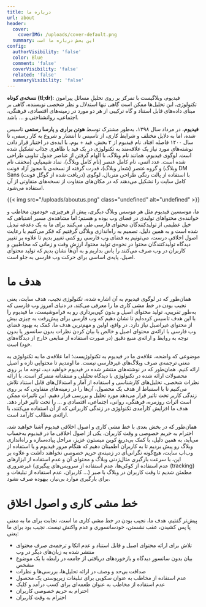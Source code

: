 ```yaml
---
title: درباره ما
url: about
header:
  cover:
    coverIMG: /uploads/cover-default.png
  summary: این بخش درباره ما است
config:
  authorVisibility: 'false'
  color: Blue
  comment: 'false'
  coverVisibility: 'false'
  related: 'false'
  summaryVisibility: 'false'
---
```

**نسخه‌ی کوتاه (tl;dr)**: فیدیوم، وبلاگیست با تمرکز بر روی تحلیلِ مسائل پیرامون تکنولوژی، این تحلیل‌ها ممکن است گاهی تنها استدلال و نظر شخصی نویسنده، گاهی بر مبنای داده‌های قابل استناد و گاه ترکیبی از هر دو مورد در زمینه‌های اقتصادی، فرهنگی، اجتماعی، روانشناختی و … باشد.

**فیدیوم**، در مرداد سال ۱۳۹۸، به‌طور مشترک توسط **هوتن براری** و **پارسا رستمی** تاسیس شده، اما به دلایل مختلف و شرایط کاری، از تاسیس تا انتشار و شروع به کار رسمی، تا سال ۱۴۰۰ فاصله افتاد. نام فیدیوم از ۲ بخش، فید + یوم، با ایده‌ی در اختیار قرار دادن نوشته‌های مورد نیاز یک علاقه‌مند به تکنولوژی در یک فید با ظاهری جذاب تشکیل شده است. لوگوی فیدیوم، همانند نام وبلاگ، با الهام گرفتن از عناصر جدول تناوبی طراحی شده است. عدد اتمی، نام کامل عنصر (نام کامل وبلاگ)، نماد شیمیایی (مخفف نام وبلاگ) و گروه عنصر (شعار وبلاگ)، قدرت گرفته از نسخه‌ی با مجوز آزاد فونت DM Sans (دریافت شده از گوگل فونت) با استفاده از پالت رنگی طراحی متریال، لوگوی کامل سایت را تشکیل می‌دهند که در مکان‌های متفاوت از نسخه‌های متفاوتی از آن استفاده می‌شود.

{{< img src="/uploads/aboutus.png" class="undefined" alt="undefined" >}}

ما، موسسین فیدیوم مثل هر موسس وبلاگ دیگری، پیش از هرچیزی، خودمون مخاطب و خواننده‌‌ی محتواهای تولیدی در فضای وب بوده‌ و هستم؛ اما مشاهده‌ی مسیر اشتباهی که خیل عظیمی از تولیدکنندگان محتوای فارسی طی می‌کنند برای ما به یک دغدغه تبدیل شده است و به همین دلیل، تصمیم به راه‌اندازی وبلاگی گرفتیم که فکر می‌کنیم با رعایت اصول اخلاقیِ درست، می‌تونیم به فضای وب فارسی رو کمی تغییر بدیم تا علاوه بر تغییر دیدگاه تولیدکنندگان محتوا در نحوه‌ی تولید محتوا، ارزشِ وقت و زمانی که مخاطبین و کاربران در وب صرف می‌کنند را پاس بداریم و به آن‌ها نشان بدیم که تولید محتوای اصیل، پایه‌ی اساسی برای حرکت وب فارسی به جلو است.

# هدف ما

همان‌طور که در لوگوی فیدیوم به آن اشاره شده، تکنولوژی نجیب، هدف سایت، یعنی نجیب بودن در خط مشی کاری ما را معرفی می‌کند. در دنیای امروز وب فارسی که به‌طور تقریبی، تولید محتوای اصیل و بدون کپی‌برداری رو به فراموشیست، ما فیدیوم را با این هدف تاسیس کرده‌ایم تا نشان دهیم که وب فارسی برای پیش‌رفت به چیزی بیش از محتوای غیراصیل نیاز دارد. در واقع، اولین و مهم‌ترین هدف ما، کمک به بهبود فضای وب فارسی با ارائه‌ی محتوای اصیل و خالص با بیان کردن نظرات بدون سانسور یا بدون توجه به روابط و ارائه‌ی منبع دقیق (در صورت استفاده از منابعی خارج از دیدگاه‌های خود) است.

موضوعی که واضحه، علاقه‌ی ما در فیدیوم به تکنولوژیست؛ اما علاقه‌ی ما به تکنولوژی به معنی ترجمه‌ی صرف وبلاگ‌های غیرفارسی نیست. ما اومدیم تا محتوایی تازه و اصیل ارائه کنیم. همان‌طور که در نوشته‌های منتشر شده در فیدیوم خواهید دید، توجه ما بر روی محصولات ارائه شده در تکنولوژی با دیدگاه تحلیلی و منتقدانه متمرکز است. با ارائه نظرات شخصی، تحلیل‌های کارشناسی و استفاده از آمار و استدلال‌های قابل استناد تلاش می‌کنیم تا با استنباط از هدف یک محصول، آن‌ها را در زمینه‌های متفاوتی که بر روی زندگی کاربر تحت تاثیر قرار می‌دهد مورد تحلیل و بررسی قرار دهیم. این تاثیرات ممکن است اثرات روزمره، فرهنگی، روانی، اجتماعی، اقتصادی و … را تحت تاثیر قرار دهد. هدف ما افزایش کارآمدی تکنولوژی در زندگی کاربرانی که از آن استفاده می‌کنند، با ارائه‌ی مطالب کارآمد است.

همان‌طور که در بخش بعدی با خط مشی کاری و اصول اخلاقی فیدیوم آشنا خواهید شد، احترام به حریم خصوصی و وقت کاربران، یکی از اصول اخلاقی ما در فیدیوم به‌حساب می‌آید، به همین دلیل، با کمک بی‌دریغِ کوین میستون عزیز، مراحل پیاده‌سازه و راه‌اندازی وبلاگ رو پیش بردیم تا به کاربران اطمینان دهیم که هنگام مرور فیدیوم و یا استفاده از وب‌اپ سایت، هیچ‌گونه نگرانی‌ای در زمینه‌ی حریم خصوصی نخواهند داشت و علاوه بر این، با سرعت بارگیری مثال‌زدنی وبلاگ و محتوای آن و عدم استفاده از ابزارهای غیرضروری (عدم استفاده از کوکی‌ها، عدم استفاده از سرویس‌های پیگیری (tracking) کاربران، عدم استفاده از تبلیغات و …) مطمئن شدیم تا وقت کاربران در وبلاگ با صبر برای بارگیری موارد بی‌نیاز، بیهوده صرف نشود.

# خط مشی کاری و اصول اخلاق

پیش‌تر گفتیم، هدف ما، نجیب بودن در خط مشی کاری ما است، نجابت برای ما به معنی پا پس کشیدن، عقب نشستن، خودسانسوری و عدم واکنش نیست. نجیب بود برای ما یعنی:

* تلاش برای ارائه محتوای اصیل و قابل استناد و عدم اتکا و ترجمه‌ی صرف محتوای منتشر شده به زبان‌های دیگر در وب
* بیان بدون سانسورِ دیدگاه و بازخوردهای دریافتی از جامعه در رابطه با یک موضوع مشخص
* صداقت بی‌حد و وصف در ارائه تحلیل‌ها، بررسی‌ها و نظرات
* عدم استفاده از مخاطب به عنوان سکویی برای تبلیغات زیرپوستی یک محصول
* عدم استفاده از مخاطب به عنوان طعمه‌ای برای کسب درآمد و کلیک
* احترام به حریم خصوصی کاربران
* احترام به وقت کاربران
